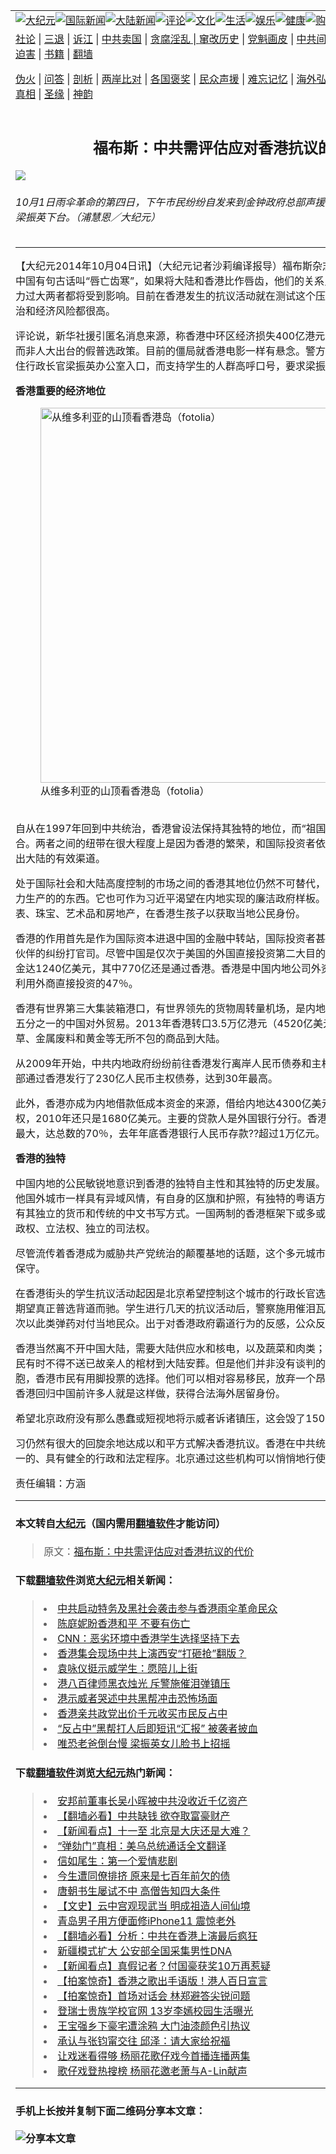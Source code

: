 <a name="1" id="1" target="_blank"></a><span id="1"></span>
<table border="0"><tr><td colspan="2" VALIGN=TOP><a href="https://github.com/asdfgt5/djy/blob/master/gb/nsc413.md#1"><img src="https://raw.githubusercontent.com/asdfgt5/1/master/t/djy/1.jpg" title="大纪元"></a><a href="https://github.com/asdfgt5/djy/blob/master/gb/n24hr.md#1"><img src="https://raw.githubusercontent.com/asdfgt5/1/master/t/djy/3.jpg" title="国际新闻"></a><a href="https://github.com/asdfgt5/djy/blob/master/gb/nsc413.md#1"><img src="https://raw.githubusercontent.com/asdfgt5/1/master/t/djy/4.jpg" title="大陆新闻"></a><a href="https://github.com/asdfgt5/djy/blob/master/gb/news392.md#1"><img src="https://raw.githubusercontent.com/asdfgt5/1/master/t/djy/5.jpg" title="评论"></a><a href="https://github.com/asdfgt5/djy/blob/master/gb/news2007.md#1"><img src="https://raw.githubusercontent.com/asdfgt5/1/master/t/djy/6.jpg" title="文化"></a><a href="https://github.com/asdfgt5/djy/blob/master/gb/news2008.md#1"><img src="https://raw.githubusercontent.com/asdfgt5/1/master/t/djy/7.jpg" title="生活"></a><a href="https://github.com/asdfgt5/djy/blob/master/gb/ncyule.md#1"><img src="https://raw.githubusercontent.com/asdfgt5/1/master/t/djy/8.jpg" title="娱乐"></a><a href="https://github.com/asdfgt5/djy/blob/master/gb/nsc1002.md#1"><img src="https://raw.githubusercontent.com/asdfgt5/1/master/t/djy/9.jpg" title="健康"><a href="https://www.youlucky.com"><img src="https://raw.githubusercontent.com/asdfgt5/1/master/t/djy/10.jpg" title="购物"></a><a href="https://www.supportepoch.org/donation?utm_medium=epochtimes&utm_source=referral&utm_campaign=donate_button_djyhomepage"><img src="https://raw.githubusercontent.com/asdfgt5/1/master/t/djy/12.jpg" title="捐款"></a></td></tr>
<tr><td colspan="2" VALIGN=TOP><a target="_blank" href="https://git.io/fjCRf">社论</a> | <a target="_blank" href="https://github.com/asdfgt5/djy/blob/master/gb/nf5657.md#1">三退</a> | <a target="_blank" href="https://github.com/asdfgt5/djy/blob/master/gb/nf6123.md#1">诉江</a> | <a target="_blank" href="https://github.com/asdfgt5/djy/blob/master/gb/nf1176117.md#1">中共卖国</a> | <a target="_blank" href="https://github.com/asdfgt5/djy/blob/master/gb/nf5773.md#1">贪腐淫乱 | <a target="_blank" href="https://github.com/asdfgt5/djy/blob/master/gb/nf1176115.md#1">窜改历史</a> | <a target="_blank" href="https://github.com/asdfgt5/djy/blob/master/gb/nf1176107.md#1">党魁画皮</a> | <a target="_blank" href="https://github.com/asdfgt5/djy/blob/master/gb/nf1320400.md#1">中共间谍</a> | <a target="_blank" href="https://github.com/asdfgt5/djy/blob/master/gb/nf1176114.md#1">破坏传统</a> | <a target="_blank" href="https://github.com/asdfgt5/djy/blob/master/gb/nf5287.md#1">恶贯满盈</a> | <a target="_blank" href="https://github.com/asdfgt5/djy/blob/master/gb/ncid278.md#1">人权</a> | <a target="_blank" href="https://github.com/asdfgt5/djy/blob/master/gb/nf1176111.md#1">迫害</a> | <a target="_blank" href="https://github.com/asdfgt5/djy/blob/master/gb/nf1235328.md#1">书籍</a> | <a target="_blank" href="https://github.com/asdfgt5/fq/blob/master/README.md?zsrh#1">翻墙</a></p><p><a target="_blank" href="https://github.com/asdfgt5/djy/blob/master/gb/nf5562.md#1">伪火</a> | <a target="_blank" href="https://github.com/asdfgt5/djy/blob/master/gb/nf4378.md#1">问答</a> | <a target="_blank" href="https://github.com/asdfgt5/djy/blob/master/gb/nf5792.md#1">剖析</a> | <a target="_blank" href="https://github.com/asdfgt5/djy/blob/master/gb/nf5735.md#1">两岸比对</a> | <a target="_blank" href="https://github.com/asdfgt5/djy/blob/master/gb/nf6119.md#1">各国褒奖</a> | <a target="_blank" href="https://github.com/asdfgt5/djy/blob/master/gb/nf6120.md#1">民众声援</a> | <a target="_blank" href="https://github.com/asdfgt5/djy/blob/master/gb/nf1188594.md#1">难忘记忆</a> | <a target="_blank" href="https://github.com/asdfgt5/djy/blob/master/gb/nf3180.md#1">海外弘传</a> | <a target="_blank" href="https://github.com/asdfgt5/djy/blob/master/gb/nf5410.md#1">万人上访</a> | <a target="_blank" href="https://github.com/asdfgt5/ntdtv/blob/master/gb/prog1530_1.md#1">和平抗议</a> | <a target="_blank" href="https://github.com/asdfgt5/djy/blob/master/gb/nf4386.md#1">支持</a> | <a target="_blank" href="https://github.com/asdfgt5/djy/blob/master/gb/nf4389.md#1">真相</a> | <a target="_blank" href="https://github.com/asdfgt5/djy/blob/master/gb/nf5790.md#1">圣缘</a> | <a target="_blank" href="https://github.com/asdfgt5/djy/blob/master/gb/nf4786.md#1">神韵</a></td></tr>
<tr><td VALIGN=TOP width="626"><h2 align=center>福布斯：中共需评估应对香港抗议的代价</h2>
<img src="http://i.epochtimes.com/assets/uploads/2014/10/141001083114100615-600x400.jpg" />
<h6>10月1日雨伞革命的第四日，下午市民纷纷自发来到金钟政府总部声援留守的学生，并留言要求梁振英下台。（浦慧恩／大纪元）
</h6>
<hr>
<p>【大纪元2014年10月04日讯】（大纪元记者沙莉编译报导）福布斯杂志10月3日发表评论说，中国有句古话叫“唇亡齿寒”，如果将大陆和香港比作唇齿，他们的关系只能承受有限的压力，压力过大两者都将受到影响。目前在香港发生的抗议活动就在测试这个压力极限，它对中港两方政治和经济风险都很高。</p>
<p>评论说，新华社援引匿名消息来源，称香港中环区经济损失400亿港元，并把它归因于学生抗议而非人大出台的假普选政策。目前的僵局就香港电影一样有悬念。警方紧张地守卫路障，学生挡住行政长官梁振英办公室入口，而支持学生的人群高呼口号，要求梁振英辞职。 </p>
<p><B>香港重要的经济地位</B><br />
	<figure id="attachment_5776621" style="width: 600px" class="wp-caption aligncenter"><img src="http://i.epochtimes.com/assets/uploads/2014/10/1409300914392483-600x400.jpg" alt="从维多利亚的山顶看香港岛（fotolia）" title="从维多利亚的山顶看香港岛（fotolia）" width="600" b="400"
	class="size-large wp-image-5776621" /></a><figcaption class="wp-caption-text">从维多利亚的山顶看香港岛（fotolia）</figcaption></figure><br />自从在1997年回到中共统治，香港曾设法保持其独特的地位，而“祖国”已经忍不住要加强它的融合。两者之间的纽带在很大程度上是因为香港的繁荣，和国际投资者依赖香港作为资金和货物进出大陆的有效渠道。</p>
<p>处于国际社会和大陆高度控制的市场之间的香港其地位仍然不可替代，它提供中国需要但没有能力生产的的东西。它也可作为习近平渴望在内地实现的廉洁政府样板。内地人则涌向香港购买手表、珠宝、艺术品和房地产，在香港生孩子以获取当地公民身份。</p>
<p>香港的作用首先是作为国际资本进退中国的金融中转站，国际投资者甚至在香港就其与内地合作伙伴的纠纷打官司。尽管中国是仅次于美国的外国直接投资第二大目的地，2013年流入中国资金达1240亿美元，其中770亿还是通过香港。香港是中国内地公司外资最大单一来源，<a href="https://github.com/asdfgt5/djy/blob/master/gb/tag/%E5%8D%A0%E4%B8%AD.md">占中</a>国利用外商直接投资的47％。</p>
<p>香港有世界第三大集装箱港口，有世界领先的货物周转量机场，是内地最重要的转口港，处理约五分之一的中国对外贸易。2013年香港转口3.5万亿港元（4520亿美元）的电子、机械到烟草、金属废料和黄金等无所不包的商品到大陆。</p>
<p>从2009年开始，中共内地政府纷纷前往香港发行离岸人民币债券和主权债券。去年，中国财政部通过香港发行了230亿人民币主权债券，达到30年最高。</p>
<p>此外，香港亦成为内地借款低成本资金的来源，借给内地达4300亿美元，包括非银行和银行债权，2010年还只是1680亿美元。主要的贷款人是外国银行分行。香港的离岸人民币流动资金池最大，达总数的70％，去年年底香港银行人民币存款??超过1万亿元。</p>
<p><B>香港的独特 </B></p>
<p>中国内地的公民敏锐地意识到香港的独特自主性和其独特的历史发展。对内地人来说，香港像其他国外城市一样具有异域风情，有自身的区旗和护照，有独特的粤语方言，有礼貌排队的习性，有其独立的货币和传统的中文书写方式。一国两制的香港框架下或多或少享受着“高度自治”的行政权、立法权、独立的司法权。</p>
<p>尽管流传着香港成为威胁共产党统治的颠覆基地的话题，这个多元城市的居民在一般情况下非常保守。</p>
<p>在香港街头的学生抗议活动起因是北京希望控制这个城市的行政长官选举，这与广大香港市民的期望真正普选背道而驰。学生进行几天的抗议活动后，警察施用催泪瓦斯。这是1967年以来首次以此类弹药对付当地民众。出于对香港政府霸道行为的反感，公众反对情绪爆发。</p>
<p>香港当然离不开中国大陆，需要大陆供应水和核电，以及蔬菜和肉类；由于土地不足，香港的居民有时不得不送已故亲人的棺材到大陆安葬。但是他们并非没有谈判的筹码。不像他们的大陆同胞，香港市民有用脚投票的选择。他们可以相对容易移民，放弃一个昂贵拥挤和嘈杂的城市。在香港回归中国前许多人就是这样做，获得合法海外居留身份。</p>
<p>希望北京政府没有那么愚蠢或短视地将示威者诉诸镇压，这会毁了150年才打开的国际门户。</p>
<p>习仍然有很大的回旋余地达成以和平方式解决香港抗议。香港在中共统治下的司法管辖区中是唯一的、具有健全的行政和法定程序。北京通过这些机构可以悄悄地行使其权力，和平解决谈判。 </p>
<p>责任编辑：方涵</p>
<hr>

#### 本文转自<a href="http://www.epochtimes.com">大纪元</a>（国内需用<a href="https://git.io/JesJV">翻墙软件</a>才能访问）
> 原文：<a href="http://www.epochtimes.com/gb/14/10/4/n4264269.htm">福布斯：中共需评估应对香港抗议的代价</a>
#### 下载<a href="https://git.io/JesJV">翻墙软件</a>浏览<a href="http://www.epochtimes.com">大纪元</a>相关新闻：
> <li><a href="http://www.epochtimes.com/gb/14/10/3/n4263515.htm">中共启动特务及黑社会袭击参与香港雨伞革命民众</a></li>
> <li><a href="http://www.epochtimes.com/gb/14/10/3/n4263859.htm">陈庭妮盼香港和平 不要有伤亡</a></li>
> <li><a href="http://www.epochtimes.com/gb/14/10/4/n4263916.htm">CNN：恶劣环境中香港学生选择坚持下去</a></li>
> <li><a href="http://www.epochtimes.com/gb/14/10/4/n4263926.htm">香港集会现场中共上演西安“打砸抢”翻版？</a></li>
> <li><a href="http://www.epochtimes.com/gb/14/10/4/n4263927.htm">袁咏仪挺示威学生：愿陪儿上街</a></li>
> <li><a href="http://www.epochtimes.com/gb/14/10/4/n4263924.htm">港八百律师黑衣烛光 斥警施催泪弹镇压</a></li>
> <li><a href="http://www.epochtimes.com/gb/14/10/4/n4263921.htm">港示威者哭述中共黑帮冲击恐怖场面</a></li>
> <li><a href="http://www.epochtimes.com/gb/14/10/4/n4263914.htm">香港亲共政党出价千元收买市民反占中</a></li>
> <li><a href="http://www.epochtimes.com/gb/14/10/3/n4263826.htm">“反占中”黑帮打人后即短讯“汇报” 被袭者披血</a></li>
> <li><a href="http://www.epochtimes.com/gb/14/10/4/n4263889.htm">唯恐老爸倒台慢 梁振英女儿脸书上招摇</a></li>

#### 下载<a href="https://git.io/JesJV">翻墙软件</a>浏览<a href="http://www.epochtimes.com">大纪元</a>热门新闻：
> <li><a href="http://www.epochtimes.com/gb/19/9/26/n11547317.htm">安邦前董事长吴小晖被中共没收近千亿资产</a></li>
> <li><a href="http://www.epochtimes.com/gb/19/9/25/n11546931.htm">【翻墙必看】中共缺钱 欲夺取富豪财产</a></li>
> <li><a href="http://www.epochtimes.com/gb/19/9/26/n11548856.htm">【新闻看点】十一至 北京是大庆还是大难？</a></li>
> <li><a href="http://www.epochtimes.com/gb/19/9/26/n11547303.htm">“弹劾门”真相：美乌总统通话全文翻译</a></li>
> <li><a href="http://www.epochtimes.com/gb/12/4/16/n3566971.htm">信如尾生：第一个爱情悲剧</a></li>
> <li><a href="http://www.epochtimes.com/gb/15/9/3/n4519621.htm">今生遭同僚排挤 原来是七百年前欠的债</a></li>
> <li><a href="http://www.epochtimes.com/gb/19/9/20/n11534314.htm">唐朝书生屡试不中 高僧告知四大条件</a></li>
> <li><a href="http://www.epochtimes.com/gb/16/7/1/n8056353.htm">【文史】云中宫观现武当 明成祖造人间仙境</a></li>
> <li><a href="http://www.epochtimes.com/gb/19/9/25/n11546708.htm">青岛男子用方便面修iPhone11 震惊老外</a></li>
> <li><a href="http://www.epochtimes.com/gb/19/9/25/n11545125.htm">【翻墙必看】分析：中共在香港上演最后疯狂</a></li>
> <li><a href="http://www.epochtimes.com/gb/19/9/25/n11546501.htm">新疆模式扩大 公安部全国采集男性DNA</a></li>
> <li><a href="http://www.epochtimes.com/gb/19/9/23/n11541603.htm">【新闻看点】真假记者？付国豪获奖10万再惹疑</a></li>
> <li><a href="http://www.epochtimes.com/gb/19/9/26/n11547040.htm">【拍案惊奇】香港之歌出手语版！港人百日宣言</a></li>
> <li><a href="http://www.epochtimes.com/gb/19/9/27/n11549383.htm">【拍案惊奇】首场对话会 林郑避答尖锐问题</a></li>
> <li><a href="http://www.epochtimes.com/gb/19/9/24/n11544222.htm">登瑞士贵族学校官网 13岁李嫣校园生活曝光</a></li>
> <li><a href="http://www.epochtimes.com/gb/19/9/24/n11544375.htm">王宝强乡下豪宅遭涂鸦 大门油漆颜色引热议</a></li>
> <li><a href="http://www.epochtimes.com/gb/19/9/25/n11545153.htm">承认与张钧甯交往 邱泽：请大家给祝福</a></li>
> <li><a href="http://www.epochtimes.com/gb/19/9/24/n11542872.htm">让戏迷看得够 杨丽花歌仔戏今首播连播两集</a></li>
> <li><a href="http://www.epochtimes.com/gb/19/9/25/n11545320.htm">歌仔戏登热搜榜 杨丽花邀老萧与A-Lin献声</a></li>
<hr>

#### 手机上长按并复制下面二维码分享本文章：<br><br><img src="http://www.hehaibao.com/qr/index.php?m=1&e=L&p=10&t=&d=https://github.com/asdfgt5/djy/blob/master/gb/14/10/4/n4264269.md%231" title="分享本文章"></td><td VALIGN=TOP><a href="https://github.com/asdfgt5/djy/blob/master/gb/16/1/21/n4622075.md?dfh#1" target="_blank"><img src="https://raw.githubusercontent.com/asdfgt5/djy/master/gb/300/wei-f1.jpg" title="中共的伪火骗局"  alt="中共的伪火骗局"></a><br><a href="https://github.com/asdfgt5/yh/blob/master/README.md?dfh#1" target="_blank"><img src="https://raw.githubusercontent.com/asdfgt5/djy/master/gb/300/yong-h.jpg" title="永恒的见证"  alt="永恒的见证"></a><br><a href="https://github.com/asdfgt5/djy/blob/master/gb/13/9/29/n3974789.md?dfh#1" target="_blank"><img src="https://raw.githubusercontent.com/asdfgt5/djy/master/gb/300/shang-lnz.jpg" title="善良女子被中共投男牢"  alt="善良女子被中共投男牢"></a><br><a href="https://github.com/asdfgt5/djy/blob/master/gb/16/3/16/n4663449.md?dfh#1" target="_blank"><img src="https://raw.githubusercontent.com/asdfgt5/djy/master/gb/300/huo-z3.jpg" title="警卫目击活摘器官"  alt="警卫目击活摘器官"></a><br><a href="https://github.com/asdfgt5/djy/blob/master/gb/16/8/7/n8177641.md?dfh#1" target="_blank"><img src="https://raw.githubusercontent.com/asdfgt5/djy/master/gb/300/huo-z4.jpg" title="证人描述活摘恐怖"  alt="证人描述活摘恐怖"></a><br><a href="https://github.com/asdfgt5/djy/blob/master/gb/10/4/19/n2881569.md?dfh#1" target="_blank"><img src="https://raw.githubusercontent.com/asdfgt5/djy/master/gb/300/huo-z1.jpg" title="揭开活摘器官黑幕"  alt="揭开活摘器官黑幕"></a><br><a href="https://github.com/asdfgt5/djy/blob/master/gb/10/11/7/n3077476.md?dfh#1" target="_blank"><img src="https://raw.githubusercontent.com/asdfgt5/djy/master/gb/300/ma-ks.jpg" title="马克思的成魔之路"  alt="马克思的成魔之路"></a><br><a href="https://github.com/asdfgt5/djy/blob/master/gb/14/6/9/n4173977.md?dfh#1" target="_blank"><img src="https://raw.githubusercontent.com/asdfgt5/djy/master/gb/300/chang-zs.jpg" title="藏字石 蕴天机"  alt="藏字石 蕴天机"></a><br><a href="https://github.com/asdfgt5/djy/blob/master/gb/18/5/10/n10381511.md?dfh#1" target="_blank"><img src="https://raw.githubusercontent.com/asdfgt5/djy/master/gb/300/st1.jpg" title="关注3亿人三退"  alt="关注3亿人三退"></a><br><a href="https://github.com/asdfgt5/djy/blob/master/gb/18/3/21/n10237682.md?dfh#1" target="_blank"><img src="https://raw.githubusercontent.com/asdfgt5/djy/master/gb/300/jie-t.jpg" title="解体中共复兴中华"  alt="解体中共复兴中华"></a><br><a href="https://github.com/asdfgt5/djy/blob/master/gb/9/2/9/n2422991.md?dfh#1" target="_blank"><img src="https://raw.githubusercontent.com/asdfgt5/djy/master/gb/300/gao-zs.jpg" title="中共迫害良心律师"  alt="中共迫害良心律师"></a><br><a href="https://github.com/asdfgt5/djy/blob/master/gb/18/12/9/n10900044.md?dfh#1" target="_blank"><img src="https://raw.githubusercontent.com/asdfgt5/djy/master/gb/300/sj1.jpg" title="303万人举报江泽民"  alt="303万人举报江泽民"></a><br><a href="https://github.com/asdfgt5/djy/blob/master/gb/18/8/28/n10672014.md?dfh#1" target="_blank"><img src="https://raw.githubusercontent.com/asdfgt5/djy/master/gb/300/sj2.jpg" title="这些官员为何起诉江泽民"  alt="这些官员为何起诉江泽民"></a><br><a href="https://github.com/asdfgt5/djy/blob/master/gb/8/12/18/n2367165.md?dfh#1" target="_blank"><img src="https://raw.githubusercontent.com/asdfgt5/djy/master/gb/300/liangan.jpg" title="海峡两岸的强烈对比"  alt="海峡两岸的强烈对比"></a><br><a href="https://github.com/asdfgt5/djy/blob/master/gb/15/5/5/n4427238.md?dfh#1" target="_blank"><img src="https://raw.githubusercontent.com/asdfgt5/djy/master/gb/300/jia-ndzl.jpg" title="加拿大总理的贺信"  alt="加拿大总理的贺信"></a><br><a href="https://github.com/asdfgt5/djy/blob/master/gb/11/6/17/n3289382.md?dfh#1" target="_blank"><img src="https://raw.githubusercontent.com/asdfgt5/djy/master/gb/300/xiao-wd.jpg" title="探寻真相兼听则明"  alt="探寻真相兼听则明"></a><br><a href="https://github.com/asdfgt5/djy/blob/master/gb/18/10/27/n10812623.md?dfh#1" target="_blank"><img src="https://raw.githubusercontent.com/asdfgt5/djy/master/gb/300/yindu.jpg" title="印度媒体报道东方"  alt="印度媒体报道东方"></a><br><a href="https://github.com/asdfgt5/djy/blob/master/gb/18/6/9/n10469652.md?dfh#1" target="_blank"><img src="https://raw.githubusercontent.com/asdfgt5/djy/master/gb/300/xie-j.jpg" title="不一样的海外校园"  alt="不一样的海外校园"></a><br><a href="https://github.com/asdfgt5/djy/blob/master/gb/7/4/5/n1669415.md?dfh#1" target="_blank"><img src="https://raw.githubusercontent.com/asdfgt5/djy/master/gb/300/li-up.jpg" title="从大师到徒弟的传奇"  alt="从大师到徒弟的传奇"></a><br><a href="https://github.com/asdfgt5/djy/blob/master/gb/17/5/26/n9191512.md?dfh#1" target="_blank"><img src="https://raw.githubusercontent.com/asdfgt5/djy/master/gb/300/zfl2.jpg" title="亿万人与东方一本奇书"  alt="亿万人与东方一本奇书"></a><br><a href="https://github.com/asdfgt5/djy/blob/master/gb/13/11/27/n4020290.md?dfh#1" target="_blank"><img src="https://raw.githubusercontent.com/asdfgt5/djy/master/gb/300/zhen-h.jpg" title="大陆见不到的震撼场面"  alt="大陆见不到的震撼场面"></a><br><a href="https://github.com/asdfgt5/djy/blob/master/gb/15/7/17/n4482910.md?dfh#1" target="_blank"><img src="https://raw.githubusercontent.com/asdfgt5/djy/master/gb/300/dalu-sk.jpg" title="人心向善 大陆当初盛况"  alt="人心向善 大陆当初盛况"></a><br><a href="https://github.com/asdfgt5/djy/blob/master/gb/9/10/15/n2689419.md?dfh#1" target="_blank"><img src="https://raw.githubusercontent.com/asdfgt5/djy/master/gb/300/zfl1.jpg" title="追寻真理 这书讲什么"  alt="追寻真理 这书讲什么"></a><br><a href="https://github.com/asdfgt5/fq/blob/master/README.md?dfh#1" target="_blank"><img src="https://raw.githubusercontent.com/asdfgt5/djy/master/gb/300/fq1.jpg" title="下载免费翻墙软件"  alt="下载免费翻墙软件"></a><br></td></tr></table>
